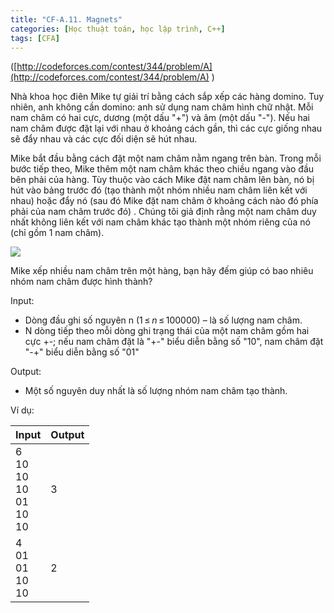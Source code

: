 ```yaml
---
title: "CF-A.11. Magnets"
categories: [Học thuật toán, học lập trình, C++]
tags: [CFA]
---
```


([http://codeforces.com/contest/344/problem/A](http://codeforces.com/contest/344/problem/A) )

Nhà khoa học điên Mike tự giải trí bằng cách sắp xếp các hàng domino. Tuy nhiên, anh không cần domino: anh sử dụng nam châm hình chữ nhật. Mỗi nam châm có hai cực, dương (một dấu &quot;+&quot;) và âm (một dấu &quot;-&quot;). Nếu hai nam châm được đặt lại với nhau ở khoảng cách gần, thì các cực giống nhau sẽ đẩy nhau và các cực đối diện sẽ hút nhau.

Mike bắt đầu bằng cách đặt một nam châm nằm ngang trên bàn. Trong mỗi bước tiếp theo, Mike thêm một nam châm khác theo chiều ngang vào đầu bên phải của hàng. Tùy thuộc vào cách Mike đặt nam châm lên bàn, nó bị hút vào bảng trước đó (tạo thành một nhóm nhiều nam châm liên kết với nhau) hoặc đẩy nó (sau đó Mike đặt nam châm ở khoảng cách nào đó phía phải của nam châm trước đó) . Chúng tôi giả định rằng một nam châm duy nhất không liên kết với nam châm khác tạo thành một nhóm riêng của nó (chỉ gồm 1 nam châm).

![](http://thomasabc.xyz/CFA/CFA11.png)

Mike xếp nhiều nam châm trên một hàng, bạn hãy đếm giúp có bao nhiêu nhóm nam châm được hình thành?

Input:

- Dòng đầu ghi số nguyên n (1 ≤ _n_ ≤ 100000) – là số lượng nam châm.
- N dòng tiếp theo mỗi dòng ghi trạng thái của một nam châm gồm hai cực +-; nếu nam châm đặt là &quot;+-&quot; biểu diễn bằng số &quot;10&quot;, nam châm đặt &quot;-+&quot; biểu diễn bằng số &quot;01&quot;

Output:

- Một số nguyên duy nhất là số lượng nhóm nam châm tạo thành.

Ví dụ:

| **Input** | **Output** |
| --- | --- |
| 6<br>10<br>10<br>10<br>01<br>10<br>10 | 3 |
| 4<br>01<br>01<br>10<br>10 | 2 |
